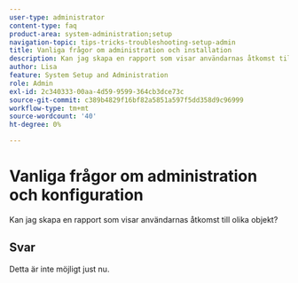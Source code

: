 ```yaml
---
user-type: administrator
content-type: faq
product-area: system-administration;setup
navigation-topic: tips-tricks-troubleshooting-setup-admin
title: Vanliga frågor om administration och installation
description: Kan jag skapa en rapport som visar användarnas åtkomst till olika objekt?
author: Lisa
feature: System Setup and Administration
role: Admin
exl-id: 2c340333-00aa-4d59-9599-364cb3dce73c
source-git-commit: c389b4829f16bf82a5851a597f5dd358d9c96999
workflow-type: tm+mt
source-wordcount: '40'
ht-degree: 0%

---
```


# Vanliga frågor om administration och konfiguration

Kan jag skapa en rapport som visar användarnas åtkomst till olika objekt?

## Svar

Detta är inte möjligt just nu.
